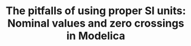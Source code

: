 ---
layout: post
title: "The pitfalls of using proper SI units: Nominal values and zero crossings in Modelica"
description: >
    Using proper SI units without unit prefixes avoids order of magnitude errors and increases interoperability between models.
    However, they can also bring some pitfalls with them.
    In this post I explain how to avoid those in Modelica by using nominal values and paying special attention to zero crossings.
categories:
- modelica
- dynamical systems
---